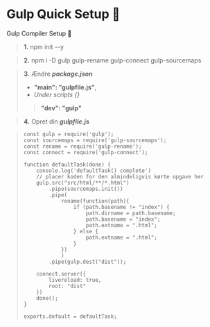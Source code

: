 # Gulp Quick Setup 🎊
Gulp Compiler Setup 🌵

> **1.** npm init --y

> **2.** npm i -D gulp gulp-rename gulp-connect gulp-sourcemaps

> **3.** Ændre ***package.json***
> - **"main": "gulpfile.js"**,
> - *Under scripts {}*
> > **"dev": "gulp"**

> **4.** Opret din ***gulpfile.js***


> ~~~~
> const gulp = require('gulp');
> const sourcemaps = require('gulp-sourcemaps');
> const rename = require('gulp-rename');
> const connect = require('gulp-connect');
> 
> function defaultTask(done) {
>     console.log('defaultTask() complete')
>     // placer koden for den almindeligvis kørte opgave her
>     gulp.src("src/html/**/*.html")
>         .pipe(sourcemaps.init())
>         .pipe(
>             rename(function(path){
>                 if (path.basename != "index") {
>                     path.dirname = path.basename;
>                     path.basename = "index";
>                     path.extname = ".html";
>                 } else {
>                     path.extname = ".html";
>                 }
>             })
>             )
>         .pipe(gulp.dest("dist"));
> 
>     connect.server({
>         livereload: true,
>         root: "dist"
>     })
>     done();
> }
> 
> exports.default = defaultTask;
> ~~~~

